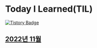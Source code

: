 # Today I Learned(TIL)
[![Tistory Badge](https://img.shields.io/badge/-tech%20blog-important)](https://chan9.tistory.com/) 

## [2022년 11월](https://github.com/euichanhwang/TIL/tree/main/2022-11)

